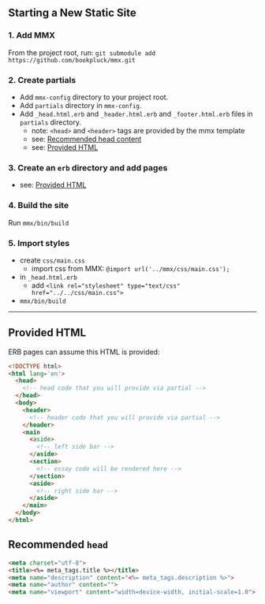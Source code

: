## Starting a New Static Site

### 1. Add MMX

From the project root, run:
`git submodule add https://github.com/bookpluck/mmx.git`

### 2. Create partials

- Add `mmx-config` directory to your project root.
- Add `partials` directory in `mmx-config`.
- Add `_head.html.erb` and `_header.html.erb` and `_footer.html.erb` files in `partials` directory. 
   - note: `<head>` and `<header>` tags are provided by the mmx template
   - see: [Recommended head content](#recommended-head)
   - see: [Provided HTML](#provided-html)
   
### 3. Create an `erb` directory and add pages

- see: [Provided HTML](#provided-html)

### 4. Build the site

Run `mmx/bin/build`


### 5. Import styles

- create `css/main.css`
  - import css from MMX: `@import url('../mmx/css/main.css');`
- in `_head.html.erb`
  - add `<link rel="stylesheet" type="text/css" href="../../css/main.css">`
- `mmx/bin/build`

___

## Provided HTML

ERB pages can assume this HTML is provided:

```html
<!DOCTYPE html>
<html lang='en'>
  <head>
    <!-- head code that you will provide via partial -->    
  </head>
  <body>
    <header>
      <!-- header code that you will provide via partial -->    
    </header>
    <main
      <aside>
        <!-- left side bar -->                  
      </aside>     
      <section>
        <!-- essay code will be rendered here -->             
      </section>    
      <aside>
        <!-- right side bar -->                           
      </aside>    
    </main>
  </body>
</html>
```
 
## Recommended `head`

```html
<meta charset="utf-8">
<title><%= meta_tags.title %></title>
<meta name="description" content="<%= meta_tags.description %>">
<meta name="author" content="">
<meta name="viewport" content="width=device-width, initial-scale=1.0">
```
